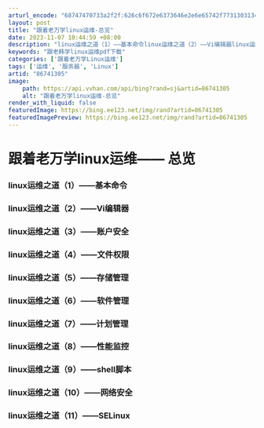 ```yaml
---
arturl_encode: "68747470733a2f2f:626c6f672e6373646e2e6e65742f7731303134303734373934:2f61727469636c652f64657461696c732f3836373431333035"
layout: post
title: "跟着老万学linux运维-总览"
date: 2023-11-07 10:44:59 +08:00
description: "linux运维之道（1）——基本命令linux运维之道（2）——Vi编辑器linux运维之道（3）—"
keywords: "跟老韩学linux运维pdf下载"
categories: ['跟着老万学Linux运维']
tags: ['运维', '服务器', 'Linux']
artid: "86741305"
image:
    path: https://api.vvhan.com/api/bing?rand=sj&artid=86741305
    alt: "跟着老万学linux运维-总览"
render_with_liquid: false
featuredImage: https://bing.ee123.net/img/rand?artid=86741305
featuredImagePreview: https://bing.ee123.net/img/rand?artid=86741305
---
```


# 跟着老万学linux运维—— 总览

### linux运维之道（1）——基本命令

### linux运维之道（2）——Vi编辑器

### linux运维之道（3）——账户安全

### linux运维之道（4）——文件权限

### linux运维之道（5）——存储管理

### linux运维之道（6）——软件管理

### linux运维之道（7）——计划管理

### linux运维之道（8）——性能监控

### linux运维之道（9）——shell脚本

### linux运维之道（10）——网络安全

### linux运维之道（11）——SELinux